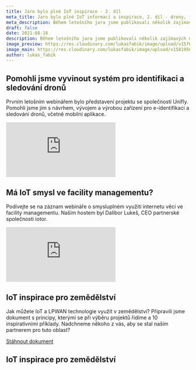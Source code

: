 ```yaml
---
title: Jaro bylo plné IoT inspirace - 2. díl
meta_title: Jaro bylo plné IoT informací a inspirace, 2. díl - drony, facility management, IoT v zemědělství
meta_description: Během letošního jara jsme publikovali několik zajímavých materiálů - webináře, ebooky, články na blogu. Pro dnešek jsem pro vás připravil druhý díl jejich shrnutí.
draft: false
date: 2021-08-18
description: Během letošního jara jsme publikovali několik zajímavých materiálů - webináře, ebooky, články na blogu. Pro dnešek jsem pro vás připravil druhý díl jejich shrnutí.
image_preview: https://res.cloudinary.com/lukasfabik/image/upload/v1576055326/blog/bigclown-renamed-hardwario/hardwario.jpg
image_main: https://res.cloudinary.com/lukasfabik/image/upload/v1581950249/blog/wide_placeholder.jpg
author: lukas_fabik
---
```


## Pomohli jsme vyvinout systém pro identifikaci a sledování dronů

Prvním letošním webinářem bylo představení projektu se společností Unifly. Pomohli jsme jim s návrhem, vývojem a výrobou zařízení pro e-identifikaci a sledování dronů, včetně mobilní aplikace.

<div class = "video-container">
<iframe src="https://www.youtube.com/embed/1PIXicUXb4w?modestbranding=1&amp;showinfo=0&amp;rel=0&amp;html5=1&amp;widgetid=2" frameborder="0" allow="accelerometer; autoplay; encrypted-media; gyroscope; picture-in-picture" allowfullscreen></iframe>
</div>
 	 	 
## Má IoT smysl ve facility managementu?

Podívejte se na záznam webináře o smysluplném využití internetu věcí ve facility managementu. Naším hostem byl Dalibor Lukeš, CEO partnerské společnosti iotor.

<div class = "video-container">
<iframe src="https://www.youtube.com/embed/DP12RN9js88?modestbranding=1&amp;showinfo=0&amp;rel=0&amp;html5=1&amp;widgetid=2" frameborder="0" allow="accelerometer; autoplay; encrypted-media; gyroscope; picture-in-picture" allowfullscreen></iframe>
</div>

## IoT inspirace pro zemědělství
Jak můžete IoT a LPWAN technologie využít v zemědělství? Připravili jsme dokument s principy, kterými se při výběru projektů řídíme a 10 inspirativními příklady. Nadchneme někoho z vás, aby se stal naším partnerem pro tuto oblast?

<a href = "#iot-document" class="getPdf font-lnh24 py-15 px-md-50 d-block d-md-inline-block font-weight-bold font-font2 font-white bg-red" id="click-meeting">Stáhnout dokument</a>

<div id = "downloadCaseStudy" class="modal fade bd-example-modal-lg" tabindex="-1" role="dialog" aria-labelledby="myLargeModalLabel" aria-hidden="true">
    <div class="modal-dialog modal-lg modal-dialog-centered">
          <div class="modal-content">
            <div class="modal-body">
              <div class="container-fluid">
                <div class="row justify-content-center">
                  <div class="col-md-10">
                    <h2 class = "font-30 font-md-42 pt-50 pb-50 font-weight-black text-center" data-toggle="modal" data-target=".bd-example-modal-lg">IoT inspirace pro zemědělství</h2>
                  </div>
                  <div class="col-md-8 text-center">
                    <script charset="utf-8" type="text/javascript" src="//js.hsforms.net/forms/shell.js"></script>
                    <script>
                      hbspt.forms.create({
                        portalId: "5453210",
                        formId: "70113fbe-dbcd-401f-838d-eb65bb1d30a1"
                      });
                    </script>
                  </div>
                </div>
              </div>
            </div>
          </div>
        </div>
    </div>

<script type="text/javascript">
  $('.getPdf').click(function(){
    $('#downloadCaseStudy').modal({
      keyboard: false
    })
  });

</script>
